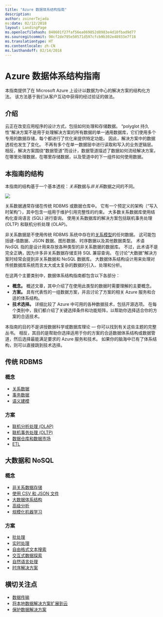 ```yaml
---
title: "Azure 数据体系结构指南"
description: 
author: zoinerTejada
ms:date: 02/12/2018
layout: LandingPage
ms.openlocfilehash: 848601f27faf56ea069852d8983e4d10fbad9d77
ms.sourcegitcommit: 90cf2de795e50571d597cfcb9b302e48933e7f18
ms.translationtype: HT
ms.contentlocale: zh-CN
ms.lasthandoff: 02/14/2018
---
```

# <a name="azure-data-architecture-guide"></a>Azure 数据体系结构指南

本指南提供了在 Microsoft Azure 上设计以数据为中心的解决方案的结构化方法。 该方法基于我们从客户互动中获得的经过验证的做法。

## <a name="introduction"></a>介绍

云正在改变应用程序的设计方式，包括如何处理和存储数据。 “polyglot 持久性”解决方案不是用于处理解决方案的所有数据的单一通用数据库，它们使用多个专用的数据存储，每个都进行了优化来提供特定功能。 因此，解决方案中的数据透视也发生了变化。 不再有多个在单一数据层中进行读取和写入的业务逻辑层。 相反，解决方案围绕“数据管道”而设计，数据管道描述了数据如何流经解决方案，在哪里处理数据，在哪里存储数据，以及管道中的下一组件如何使用数据。 

## <a name="how-this-guide-is-structured"></a>本指南的结构

本指南的结构基于一个基本透视：*关系*数据与*非关系*数据之间的不同。 

![](./images/guide-steps.svg)

关系数据通常存储在传统 RDBMS 或数据仓库中。 它有一个预定义的架构（“写入时架构”），其中包含一组用于维护引用完整性的约束。 大多数关系数据库使用结构化查询语言 (SQL) 进行查询。 使用关系数据库的解决方案包括联机事务处理 (OLTP) 和联机分析处理 (OLAP)。

非关系数据是不使用传统 RDBMS 系统中存在的[关系模型](https://en.wikipedia.org/wiki/Relational_model)的任何数据。 这可能包括键-值数据、JSON 数据、图形数据、时序数据以及其他数据类型。 术语 *NoSQL* 指的是设计用来存放各种类型的非关系数据的数据库。 不过，此术语不是完全正确，因为许多非关系数据存储支持 SQL 兼容查询。 在讨论“大数据”解决方案时经常会提到非关系数据和 NoSQL 数据库。 大数据体系结构设计用来处理对传统数据库系统而言太大或太复杂的数据的引入、处理和分析。 

在这两个主要类别中，数据体系结构指南都包含以下各部分：

- **概念。** 概述文章，其中介绍了在使用此类型的数据时需要理解的主要概念。
- **方案。** 具有代表性的一组数据方案，并且讨论了方案的相关 Azure 服务和合适的体系结构。
- **技术选择。** 详细比较了 Azure 中可用的各种数据技术，包括开源选项。 在每个类别中，我们都介绍了关键选择条件和功能矩阵，以帮助你选择适合你的方案的合适技术。

本指南的目的不是讲授数据科学或数据库理论 &mdash; 你可以找到有关这些主题的完整丛书。 相反，其目的是帮助你选择适用于你的方案的合适数据体系结构或数据管道，然后选择最能满足要求的 Azure 服务和技术。 如果你的脑海中已有了体系结构，则可以直接跳到技术选择。

## <a name="traditional-rdbms"></a>传统 RDBMS

### <a name="concepts"></a>概念

- [关系数据](./concepts/relational-data.md) 
- [事务数据](./concepts/transactional-data.md) 
- [语义建模](./concepts/semantic-modeling.md) 

### <a name="scenarios"></a>方案

- [联机分析处理 (OLAP)](./scenarios/online-analytical-processing.md)
- [联机事务处理 (OLTP)](./scenarios/online-transaction-processing.md) 
- [数据仓库和数据市场](./scenarios/data-warehousing.md)
- [ETL](./scenarios/etl.md) 

## <a name="big-data-and-nosql"></a>大数据和 NoSQL

### <a name="concepts"></a>概念

- [非关系数据存储](./concepts/non-relational-data.md)
- [使用 CSV 和 JSON 文件](./concepts/csv-and-json.md)
- [大数据体系结构](./concepts/big-data.md)
- [高级分析](./concepts/advanced-analytics.md) 
- [规模化机器学习](./concepts/machine-learning-at-scale.md)

### <a name="scenarios"></a>方案

- [批处理](./scenarios/batch-processing.md)
- [实时处理](./scenarios/real-time-processing.md)
- [自由格式文本搜索](./scenarios/search.md)
- [交互式数据探索](./scenarios/interactive-data-exploration.md)
- [自然语言处理](./scenarios/natural-language-processing.md)
- [时序解决方案](./scenarios/time-series.md)

## <a name="cross-cutting-concerns"></a>横切关注点

- [数据传输](./scenarios/data-transfer.md) 
- [将本地数据解决方案扩展到云](./scenarios/hybrid-on-premises-and-cloud.md) 
- [保护数据解决方案](./scenarios/securing-data-solutions.md) 
